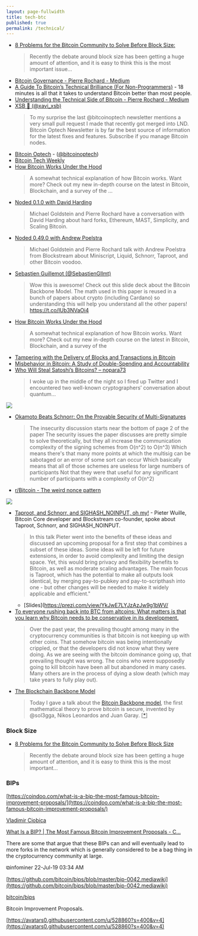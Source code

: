 ```yaml
---
layout: page-fullwidth
title: tech-btc
published: true
permalink: /technical/
---
```


* [8 Problems for the Bitcoin Community to Solve Before Block Size:](https://medium.com/@jeremyrubin/8-problems-with-bitcoin-to-solve-before-block-size-6b4d35e0c6f9)
  > Recently the debate around block size has been getting a huge amount of attention, and it is easy to think this is the most important issue…
* [Bitcoin Governance - Pierre Rochard - Medium](https://medium.com/@pierre_rochard/bitcoin-governance-37e86299470f)
* [A Guide To Bitcoin’s Technical Brilliance (For Non-Programmers)](https://medium.com/digitalassetresearch/a-guide-to-bitcoins-technical-brilliance-for-non-programmers-e28211e797c0) - 18 minutes is all that it takes to understand Bitcoin better than most people.
* [Understanding the Technical Side of Bitcoin - Pierre Rochard - Medium](https://medium.com/@pierre_rochard/understanding-the-technical-side-of-bitcoin-2c212dd65c09)
* [XSB 💾 (@xavi_xsb)](https://twitter.com/xavi_xsb)
  > To my surprise the last @bitcoinoptech newsletter mentions a very small pull request I made that recently got merged into LND. Bitcoin Optech Newsletter is by far the best source of information for the latest fixes and features. Subscribe if you manage Bitcoin nodes.
* [Bitcoin Optech](https://bitcoinops.org/) - ([@bitcoinoptech](https://twitter.com/bitcoinoptech))
* [Bitcoin Tech Weekly](http://bitcointechweekly.com/)
* [How Bitcoin Works Under the Hood](https://www.youtube.com/watch?v=Lx9zgZCMqXE) 
  > A somewhat technical explanation of how Bitcoin works. Want more? Check out my new in-depth course on the latest in Bitcoin, Blockchain, and a survey of the ...
* [Noded 0.1.0 with David Harding](https://noded.org/podcast/noded-010-with-david-harding/)
  > Michael Goldstein and Pierre Rochard have a conversation with David Harding about hard forks, Ethereum, MAST, Simplicity, and Scaling Bitcoin.
* [Noded 0.49.0 with Andrew Poelstra](https://noded.org/podcast/noded-0490-with-andrew-poelstra/)
  > Michael Goldstein and Pierre Rochard talk with Andrew Poelstra from Blockstream about Miniscript, Liquid, Schnorr, Taproot, and other Bitcoin voodoo.
* [Sebastien Guillemot (@SebastienGllmt)](https://twitter.com/SebastienGllmt/status/1060744966618529793)
  >Wow this is awesome! Check out this slide deck about the Bitcoin Backbone Model. The math used in this paper is reused in a bunch of papers about crypto (including Cardano) so understanding this will help you understand all the other papers! https://t.co/lUb3NVaOi4
* [How Bitcoin Works Under the Hood](https://www.youtube.com/watch?v=Lx9zgZCMqXE)
  >A somewhat technical explanation of how Bitcoin works. Want more? Check out my new in-depth course on the latest in Bitcoin, Blockchain, and a survey of the 
* [Tampering with the Delivery of Blocks and Transactions in Bitcoin](https://eprint.iacr.org/2015/578.pdf)
* [Misbehavior in Bitcoin: A Study of Double-Spending and Accountability](https://www.ethz.ch/content/dam/ethz/special-interest/infk/inst-infsec/system-security-group-dam/research/publications/pub2015/tissec15_karame.pdf)
* [Who Will Steal Satoshi’s Bitcoins? – nopara73](https://medium.com/@nopara73/stealing-satoshis-bitcoins-cc4d57919a2b)
  >I woke up in the middle of the night so I fired up Twitter and I encountered two well-known cryptographers’ conversation about quantum…

![](https://cdn-images-1.medium.com/max/1200/0*GWRYyGRclAs1rC4K.jpg)

* [Okamoto Beats Schnorr: On the Provable Security of Multi-Signatures](https://m.apograf.io/articles/13486)
  >The insecurity discussion starts near the bottom of page 2 of the paper The security issues the paper discusses are pretty simple to solve theoretically, but they all increase the communication complexity of the signing schemes from O(n^2) to O(n^3) Which means there's that many more points at which the multisig can be sabotaged or an error of some sort can occur Which basically means that all of those schemes are useless for large numbers of participants Not that they were that useful for any significant number of participants with a complexity of O(n^2)
* [r/Bitcoin - The weird nonce pattern](https://www.reddit.com/r/Bitcoin/comments/adddja/the_weird_nonce_pattern/)

![](https://external-preview.redd.it/tRXRLScPWuo9RGJ6m_AOX_1PvvMsOkfYJSVMZznw19Y.jpg?auto=webp&s=fdb00a52ceb4db3f69cb5e6006e4b426410c48a9)

* [Taproot, and Schnorr, and SIGHASH_NOINPUT, oh my!](https://www.youtube.com/watch?v=YSUVRj8iznU) - Pieter Wuille, Bitcoin Core developer and Blockstream co-founder, spoke about Taproot, Schnorr, and SIGHASH_NOINPUT.
  >In this talk Pieter went into the benefits of these ideas and discussed an upcoming proposal for a first step that combines a subset of these ideas. Some ideas will be left for future extensions, in order to avoid complexity and limiting the design space. Yet, this would bring privacy and flexibility benefits to Bitcoin, as well as moderate scaling advantages. The main focus is Taproot, which has the potential to make all outputs look identical, by merging pay-to-pubkey and pay-to-scripthash into one - but other changes will be needed to make it widely applicable and efficient."
  * [Slides](https://prezi.com/view/YkJwE7LYJzAzJw9g1bWV/
* [To everyone rushing back into BTC from altcoins: What matters is that you learn why Bitcoin needs to be conservative in its development.](https://www.reddit.com/r/Bitcoin/comments/979jhq/to_everyone_rushing_back_into_btc_from_altcoins/)
  >Over the past year, the prevailing thought among many in the cryptocurrency communities is that bitcoin is not keeping up with other coins. That somehow bitcoin was being intentionally crippled, or that the developers did not know what they were doing. As we are seeing with the bitcoin dominance going up, that prevailing thought was wrong. The coins who were supposedly going to kill bitcoin have been all but abandoned in many cases. Many others are in the process of dying a slow death (which may take years to fully play out).
* [The Blockchain Backbone Model](https://docs.google.com/presentation/d/1UthKYsC7B7uD0V32beZ1puC0n0vzHg2SYFcTBqdbiOM/edit?fbclid=IwAR3QTY6N4o-D7ihJS0pEWvCzQUkH3bAVdwQ7O7zbRhjNMxSese9gnj4-A50#slide=id.p)
  >Today I gave a talk about the [Bitcoin Backbone model](https://twitter.com/dionyziz/status/1060646354068930561), the first mathematical theory to prove bitcoin is secure, invented by @sol3gga, Nikos Leonardos and Juan Garay. [[*](https://twitter.com/SebastienGllmt/status/1060744966618529793)]

### Block Size
* [8 Problems for the Bitcoin Community to Solve Before Block Size](https://medium.com/@jeremyrubin/8-problems-with-bitcoin-to-solve-before-block-size-6b4d35e0c6f9)
  >Recently the debate around block size has been getting a huge amount of attention, and it is easy to think this is the most important…

### BIPs

[https://coindoo.com/what-is-a-bip-the-most-famous-bitcoin-improvement-proposals/](https://coindoo.com/what-is-a-bip-the-most-famous-bitcoin-improvement-proposals/)

[Vladimir Ciobica](https://coindoo.com/author/vladimirciobica/)

[What Is a BIP? | The Most Famous Bitcoin Improvement Proposals - C...](https://coindoo.com/what-is-a-bip-the-most-famous-bitcoin-improvement-proposals/)

There are some that argue that these BIPs can and will eventually lead to more forks in the network which is generally considered to be a bag thing in the cryptocurrency community at large.

⧉infominer 22-Jul-19 03:34 AM

[https://github.com/bitcoin/bips/blob/master/bip-0042.mediawiki](https://github.com/bitcoin/bips/blob/master/bip-0042.mediawiki)

[bitcoin/bips](https://github.com/bitcoin/bips/blob/master/bip-0042.mediawiki)

Bitcoin Improvement Proposals. 

[https://avatars0.githubusercontent.com/u/528860?s=400&v=4](https://avatars0.githubusercontent.com/u/528860?s=400&v=4)